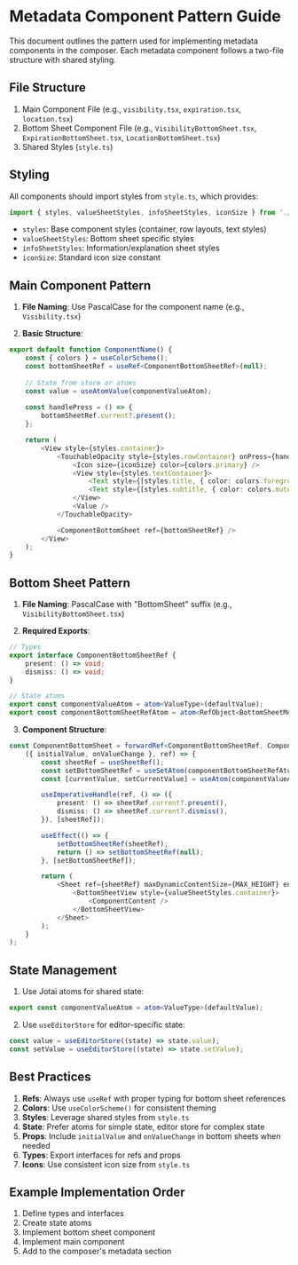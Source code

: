 # Metadata Component Pattern Guide

This document outlines the pattern used for implementing metadata components in the composer. Each metadata component follows a two-file structure with shared styling.

## File Structure

1. Main Component File (e.g., `visibility.tsx`, `expiration.tsx`, `location.tsx`)
2. Bottom Sheet Component File (e.g., `VisibilityBottomSheet.tsx`, `ExpirationBottomSheet.tsx`, `LocationBottomSheet.tsx`)
3. Shared Styles (`style.ts`)

## Styling

All components should import styles from `style.ts`, which provides:

```typescript
import { styles, valueSheetStyles, infoSheetStyles, iconSize } from './style';
```

- `styles`: Base component styles (container, row layouts, text styles)
- `valueSheetStyles`: Bottom sheet specific styles
- `infoSheetStyles`: Information/explanation sheet styles
- `iconSize`: Standard icon size constant

## Main Component Pattern

1. **File Naming**: Use PascalCase for the component name (e.g., `Visibility.tsx`)

2. **Basic Structure**:
```typescript
export default function ComponentName() {
    const { colors } = useColorScheme();
    const bottomSheetRef = useRef<ComponentBottomSheetRef>(null);
    
    // State from store or atoms
    const value = useAtomValue(componentValueAtom);
    
    const handlePress = () => {
        bottomSheetRef.current?.present();
    };

    return (
        <View style={styles.container}>
            <TouchableOpacity style={styles.rowContainer} onPress={handlePress}>
                <Icon size={iconSize} color={colors.primary} />
                <View style={styles.textContainer}>
                    <Text style={[styles.title, { color: colors.foreground }]}>Title</Text>
                    <Text style={[styles.subtitle, { color: colors.muted }]}>Description</Text>
                </View>
                <Value />
            </TouchableOpacity>

            <ComponentBottomSheet ref={bottomSheetRef} />
        </View>
    );
}
```

## Bottom Sheet Pattern

1. **File Naming**: PascalCase with "BottomSheet" suffix (e.g., `VisibilityBottomSheet.tsx`)

2. **Required Exports**:
```typescript
// Types
export interface ComponentBottomSheetRef {
    present: () => void;
    dismiss: () => void;
}

// State atoms
export const componentValueAtom = atom<ValueType>(defaultValue);
export const componentBottomSheetRefAtom = atom<RefObject<BottomSheetModal> | null>(null);
```

3. **Component Structure**:
```typescript
const ComponentBottomSheet = forwardRef<ComponentBottomSheetRef, ComponentBottomSheetProps>(
    ({ initialValue, onValueChange }, ref) => {
        const sheetRef = useSheetRef();
        const setBottomSheetRef = useSetAtom(componentBottomSheetRefAtom);
        const [currentValue, setCurrentValue] = useAtom(componentValueAtom);

        useImperativeHandle(ref, () => ({
            present: () => sheetRef.current?.present(),
            dismiss: () => sheetRef.current?.dismiss(),
        }), [sheetRef]);

        useEffect(() => {
            setBottomSheetRef(sheetRef);
            return () => setBottomSheetRef(null);
        }, [setBottomSheetRef]);

        return (
            <Sheet ref={sheetRef} maxDynamicContentSize={MAX_HEIGHT} enablePanDownToClose>
                <BottomSheetView style={valueSheetStyles.container}>
                    <ComponentContent />
                </BottomSheetView>
            </Sheet>
        );
    }
);
```

## State Management

1. Use Jotai atoms for shared state:
```typescript
export const componentValueAtom = atom<ValueType>(defaultValue);
```

2. Use `useEditorStore` for editor-specific state:
```typescript
const value = useEditorStore((state) => state.value);
const setValue = useEditorStore((state) => state.setValue);
```

## Best Practices

1. **Refs**: Always use `useRef` with proper typing for bottom sheet references
2. **Colors**: Use `useColorScheme()` for consistent theming
3. **Styles**: Leverage shared styles from `style.ts`
4. **State**: Prefer atoms for simple state, editor store for complex state
5. **Props**: Include `initialValue` and `onValueChange` in bottom sheets when needed
6. **Types**: Export interfaces for refs and props
7. **Icons**: Use consistent icon size from `style.ts`

## Example Implementation Order

1. Define types and interfaces
2. Create state atoms
3. Implement bottom sheet component
4. Implement main component
5. Add to the composer's metadata section